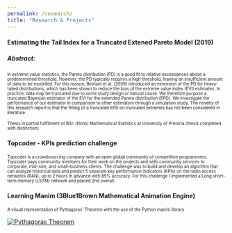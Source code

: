 ```yaml
---
permalink: /research/
title: "Research & Projects"
---
```


#### Estimating the Tail Index for a Truncated Extened Pareto Model (2019)

##### Abstract:

<sub><sup>In extreme value statistics, the Pareto distribution (PD) is a good fit to relative exceedances
above a predetermined threshold. However, the PD typically requires a high threshold, leaving an
insufficient amount of data to be modelled. For this reason, Beirlant et al. (2009) introduced an
extension of the PD for heavy-tailed distributions, which has been shown to reduce the bias of the
extreme value index (EVI) estimates. In practice, data may be truncated due to some study design
or natural cause. We therefore purpose a truncated Bayesian estimator of the EVI for the extended
Pareto distribution (EPD). We investigate the performance of our estimator in comparison to other
estimators through a simulation study. The novelty of this research report is that the fitting of a
truncated EPD on truncated extremes has not been considered in literature. 

<sub><sup>Thesis in partial fullfilment of BSc (Hons) Mathematical Statistics at University of Pretoria (thesis completed with distinction)</sup></sub>

#### Topcoder - KPIs prediction challenge

<sub><sup> Topcoder is a crowdsourcing company with an open global community of competitive programmers.
Topcoder pays community members for their work on the projects and sells community services to
corporate, mid-size, and small-business clients. The challenge was to build and develop an algorithm
that can analyze historical data and predict 5 separate key performance indicators (KPIs) on the radio
access networks (RAN), up to 2 hours in advance with 85% accuracy. For this challenge I implemented
a Long short-term memory (LSTM) network and placed 2nd overall.
  
#### Learning Manim (3Blue1Brown Mathematical Animation Engine)
 
<sub><sup> A visual representation of Pythagoras' Theorem with the use of the Python manim library 

[![Pythagoras Theorem](https://img.youtube.com/vi/l4FC6mIRyNQ/0.jpg)](https://www.youtube.com/watch?v=l4FC6mIRyNQ "Pythagoras Theorem")

  

